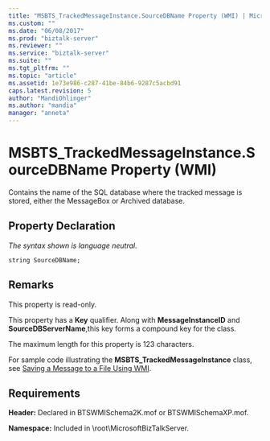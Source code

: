 ```yaml
---
title: "MSBTS_TrackedMessageInstance.SourceDBName Property (WMI) | Microsoft Docs"
ms.custom: ""
ms.date: "06/08/2017"
ms.prod: "biztalk-server"
ms.reviewer: ""
ms.service: "biztalk-server"
ms.suite: ""
ms.tgt_pltfrm: ""
ms.topic: "article"
ms.assetid: 1e73e986-c287-41be-84b6-9287c5acbd91
caps.latest.revision: 5
author: "MandiOhlinger"
ms.author: "mandia"
manager: "anneta"
---
```

# MSBTS_TrackedMessageInstance.SourceDBName Property (WMI)
Contains the name of the SQL database where the tracked message is stored, either the MessageBox or Archived database.  
  
## Property Declaration  
 *The syntax shown is language neutral.*  
  
```  
string SourceDBName;  
```  
  
## Remarks  
 This property is read-only.  
  
 This property has a **Key** qualifier. Along with **MessageInstanceID** and **SourceDBServerName**,this key forms a compound key for the class.  
  
 The maximum length for this property is 123 characters.  
  
 For sample code illustrating the **MSBTS_TrackedMessageInstance** class, see [Saving a Message to a File Using WMI](../core/saving-a-message-to-a-file-using-wmi.md).  
  
## Requirements  
 **Header:** Declared in BTSWMISchema2K.mof or BTSWMISchemaXP.mof.  
  
 **Namespace:** Included in \root\MicrosoftBizTalkServer.
